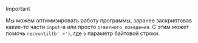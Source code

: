 
> [!important] 
> Мы можем оптимизировать работу программы, заранее заскриптовав какие-то части `input`-а или просто `ответного поведения`.
> С этим может помочь `recvuntil(b' >')`, где `b` параметр байтовой строки.
